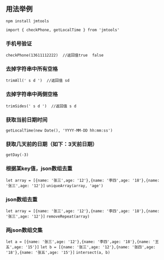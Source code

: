 ## 用法举例
`npm install jmtools`  

`import { checkPhone, getLocalTime } from 'jmtools'`

### 手机号验证

`checkPhone(13611112222)  //返回值true  false`

### 去掉字符串中所有空格

`trimAll(' s d ')  //返回值 sd`

### 去掉字符串中两侧空格

`trimSides(' s d ')  //返回值 s d`

### 获取当前日期时间

`getLocalTime(new Date(), 'YYYY-MM-DD hh:mm:ss')`

### 获取几天前的日期（如下：3天前日期）

`getDay(-3)`

### 根据某key值，json数组去重

`let array = [{name: '张三',age: '12'},{name: '李四',age: '18'},{name: '张三',age: '12'}]`
`uniqueArray(array, 'age')`

### json数组去重

`let array = [{name: '张三',age: '12'},{name: '李四',age: '18'},{name: '张三',age: '12'}]`
`removeRepeat(array)` 

### 两json数组交集

`let a = [{name: '张三',age: '12'},{name: '李四',age: '18'},{name: '王五',age: '15'}]`
`let b = [{name: '张三',age: '12'},{name: '张四',age: '18'},{name: '张五',age: '15'}]`
`intersect(a, b)`